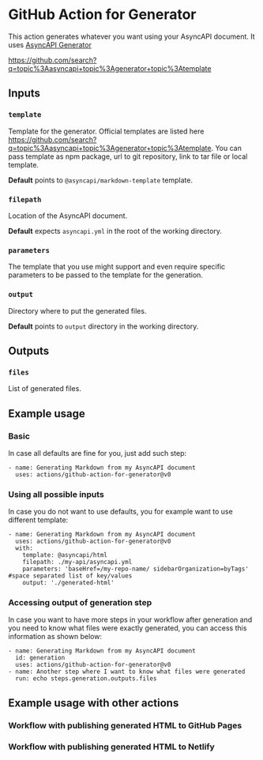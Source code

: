 # GitHub Action for Generator

This action generates whatever you want using your AsyncAPI document. It uses [AsyncAPI Generator](https://github.com/asyncapi/generator/)

https://github.com/search?q=topic%3Aasyncapi+topic%3Agenerator+topic%3Atemplate

## Inputs

### `template`

Template for the generator. Official templates are listed here https://github.com/search?q=topic%3Aasyncapi+topic%3Agenerator+topic%3Atemplate. You can pass template as npm package, url to git repository, link to tar file or local template.

**Default** points to `@asyncapi/markdown-template` template.

### `filepath`

Location of the AsyncAPI document.

**Default** expects `asyncapi.yml` in the root of the working directory.

### `parameters`

The template that you use might support and even require specific parameters to be passed to the template for the generation.

### `output`

Directory where to put the generated files.

**Default** points to `output` directory in the working directory.

## Outputs

### `files`

List of generated files.

## Example usage

### Basic

In case all defaults are fine for you, just add such step:

```
- name: Generating Markdown from my AsyncAPI document
  uses: actions/github-action-for-generator@v0
```

### Using all possible inputs

In case you do not want to use defaults, you for example want to use different template:

```
- name: Generating Markdown from my AsyncAPI document
  uses: actions/github-action-for-generator@v0
  with:
    template: @asyncapi/html
    filepath: ./my-api/asyncapi.yml
    parameters: 'baseHref=/my-repo-name/ sidebarOrganization=byTags' #space separated list of key/values
    output: './generated-html'
```

### Accessing output of generation step

In case you want to have more steps in your workflow after generation and you need to know what files were exactly generated, you can access this information as shown below:

```
- name: Generating Markdown from my AsyncAPI document
  id: generation
  uses: actions/github-action-for-generator@v0
- name: Another step where I want to know what files were generated
  run: echo steps.generation.outputs.files
```

## Example usage with other actions

### Workflow with publishing generated HTML to GitHub Pages

### Workflow with publishing generated HTML to Netlify